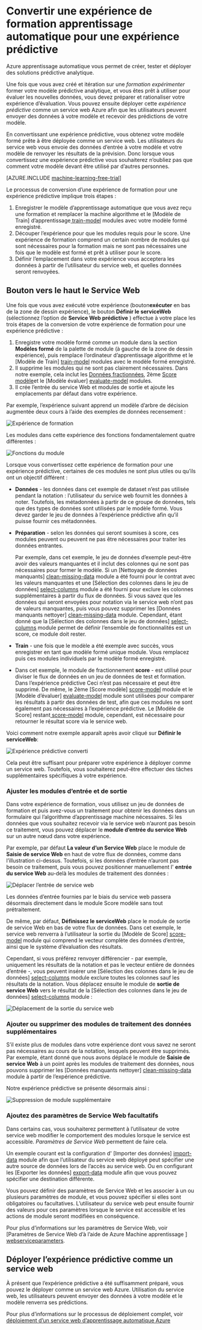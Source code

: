 <properties
    pageTitle="Convertir une expérience de formation apprentissage automatique pour une expérience prédictive | Microsoft Azure"
    description="Comment convertir une expérience de formation apprentissage automatique, utilisée pour votre modèle prédictive analytique, pour une expérience prédictive qui peut être déployée comme un service web de formation."
    services="machine-learning"
    documentationCenter=""
    authors="garyericson"
    manager="jhubbard"
    editor="cgronlun"/>

<tags
    ms.service="machine-learning"
    ms.workload="data-services"
    ms.tgt_pltfrm="na"
    ms.devlang="na"
    ms.topic="article"
    ms.date="08/19/2016"
    ms.author="garye"/>

# <a name="convert-a-machine-learning-training-experiment-to-a-predictive-experiment"></a>Convertir une expérience de formation apprentissage automatique pour une expérience prédictive

Azure apprentissage automatique vous permet de créer, tester et déployer des solutions prédictive analytique.

Une fois que vous avez créé et itération sur une *formation expérimenter* former votre modèle prédictive analytique, et vous êtes prêt à utiliser pour évaluer les nouvelles données, vous devez préparer et rationaliser votre expérience d’évaluation. Vous pouvez ensuite déployer cette *expérience prédictive* comme un service web Azure afin que les utilisateurs peuvent envoyer des données à votre modèle et recevoir des prédictions de votre modèle.

En convertissant une expérience prédictive, vous obtenez votre modèle formé prête à être déployée comme un service web. Les utilisateurs du service web vous envoie des données d’entrée à votre modèle et votre modèle de renvoyer les résultats de la prévision. Donc lorsque vous convertissez une expérience prédictive vous souhaiterez n’oubliez pas que comment votre modèle devant être utilisé par d’autres personnes.

[AZURE.INCLUDE [machine-learning-free-trial](../../includes/machine-learning-free-trial.md)]

Le processus de conversion d’une expérience de formation pour une expérience prédictive implique trois étapes :

1.  Enregistrer le modèle d’apprentissage automatique que vous avez reçu une formation et remplacer la machine algorithme et le [Modèle de Train] d’apprentissage[ train-model] modules avec votre modèle formé enregistré.
2.  Découper l’expérience pour que les modules requis pour le score. Une expérience de formation comprend un certain nombre de modules qui sont nécessaires pour la formation mais ne sont pas nécessaires une fois que le modèle est formé et prêt à utiliser pour le score.
3.  Définir l’emplacement dans votre expérience vous acceptera les données à partir de l’utilisateur du service web, et quelles données seront renvoyées.

## <a name="set-up-web-service-button"></a>Bouton vers le haut le Service Web

Une fois que vous avez exécuté votre expérience (bouton**exécuter** en bas de la zone de dessin expérience), le bouton **Définir le serviceWeb** (sélectionnez l’option de **Service Web prédictive** ) effectue à votre place les trois étapes de la conversion de votre expérience de formation pour une expérience prédictive :

1.  Enregistre votre modèle formé comme un module dans la section **Modèles formé** de la palette de module (à gauche de la zone de dessin expérience), puis remplace l’ordinateur d’apprentissage algorithme et le [Modèle de Train] [ train-model] modules avec le modèle formé enregistré.
2.  Il supprime les modules qui ne sont pas clairement nécessaires. Dans notre exemple, cela inclut les [Données fractionnées][split], 2ème [Score modèle][score-model]et le [Modèle évaluer] [ evaluate-model] modules.
3.  Il crée l’entrée du service Web et modules de sortie et ajoute les emplacements par défaut dans votre expérience.

Par exemple, l’expérience suivant apprend un modèle d’arbre de décision augmentée deux cours à l’aide des exemples de données recensement :

![Expérience de formation][figure1]

Les modules dans cette expérience des fonctions fondamentalement quatre différentes :

![Fonctions du module][figure2]

Lorsque vous convertissez cette expérience de formation pour une expérience prédictive, certaines de ces modules ne sont plus utiles ou qu’ils ont un objectif différent :

- **Données** - les données dans cet exemple de dataset n’est pas utilisée pendant la notation : l’utilisateur du service web fournit les données à noter. Toutefois, les métadonnées à partir de ce groupe de données, tels que des types de données sont utilisées par le modèle formé. Vous devez garder le jeu de données à l’expérience prédictive afin qu’il puisse fournir ces métadonnées.

- **Préparation** - selon les données qui seront soumises à score, ces modules peuvent ou peuvent ne pas être nécessaires pour traiter les données entrantes.

    Par exemple, dans cet exemple, le jeu de données d’exemple peut-être avoir des valeurs manquantes et il inclut des colonnes qui ne sont pas nécessaires pour former le modèle. Si un [Nettoyage de données manquants] [ clean-missing-data] module a été fourni pour le contrat avec les valeurs manquantes et une [Sélection des colonnes dans le jeu de données] [ select-columns] module a été fourni pour exclure les colonnes supplémentaires à partir du flux de données. Si vous savez que les données qui seront envoyées pour notation via le service web n’ont pas de valeurs manquantes, puis vous pouvez supprimer les [Données manquants nettoyer] [ clean-missing-data] module. Cependant, étant donné que la [Sélection des colonnes dans le jeu de données] [ select-columns] module permet de définir l’ensemble de fonctionnalités est un score, ce module doit rester.

- **Train** - une fois que le modèle a été exemple avec succès, vous enregistrer en tant que modèle formé unique module. Vous remplacez puis ces modules individuels par le modèle formé enregistré.

- Dans cet exemple, le module de fractionnement **score** - est utilisé pour diviser le flux de données en un jeu de données de test et formation. Dans l’expérience prédictive Ceci n’est pas nécessaire et peut être supprimé. De même, le 2ème [Score modèle] [ score-model] module et le [Modèle d’évaluer] [ evaluate-model] module sont utilisées pour comparer les résultats à partir des données de test, afin que ces modules ne sont également pas nécessaires à l’expérience prédictive. Le [Modèle de Score] restant[ score-model] module, cependant, est nécessaire pour retourner le résultat score via le service web.

Voici comment notre exemple apparaît après avoir cliqué sur **Définir le serviceWeb**:

![Expérience prédictive converti][figure3]

Cela peut être suffisant pour préparer votre expérience à déployer comme un service web. Toutefois, vous souhaiterez peut-être effectuer des tâches supplémentaires spécifiques à votre expérience.

### <a name="adjust-input-and-output-modules"></a>Ajuster les modules d’entrée et de sortie

Dans votre expérience de formation, vous utilisez un jeu de données de formation et puis avez-vous un traitement pour obtenir les données dans un formulaire qui l’algorithme d’apprentissage machine nécessaires. Si les données que vous souhaitez recevoir via le service web n’auront pas besoin ce traitement, vous pouvez déplacer le **module d’entrée du service Web** sur un autre nœud dans votre expérience.

Par exemple, par défaut **La valeur d’un Service Web** place le module de **Saisie de service Web** en haut de votre flux de données, comme dans l’illustration ci-dessus. Toutefois, si les données d’entrée n’auront pas besoin ce traitement, puis vous pouvez positionner manuellement l' **entrée du service Web** au-delà les modules de traitement des données :

![Déplacer l’entrée de service web][figure4]

Les données d’entrée fournies par le biais du service web passera désormais directement dans le module Score modèle sans tout prétraitement.

De même, par défaut, **Définissez le serviceWeb** place le module de sortie de service Web en bas de votre flux de données. Dans cet exemple, le service web renverra à l’utilisateur la sortie du [Modèle de Score] [ score-model] module qui comprend le vecteur complète des données d’entrée, ainsi que le système d’évaluation des résultats.

Cependant, si vous préférez renvoyer différencier - par exemple, uniquement les résultats de la notation et pas le vecteur entière de données d’entrée -, vous peuvent insérer une [Sélection des colonnes dans le jeu de données] [ select-columns] module exclure toutes les colonnes sauf les résultats de la notation. Vous déplacez ensuite le module de **sortie de service Web** vers le résultat de la [Sélection des colonnes dans le jeu de données] [ select-columns] module :

![Déplacement de la sortie du service web][figure5]

### <a name="add-or-remove-additional-data-processing-modules"></a>Ajouter ou supprimer des modules de traitement des données supplémentaires

S’il existe plus de modules dans votre expérience dont vous savez ne seront pas nécessaires au cours de la notation, lesquels peuvent être supprimés. Par exemple, étant donné que nous avons déplacé le module de **Saisie de service Web** à un point après les modules de traitement des données, nous pouvons supprimer les [Données manquants nettoyer] [ clean-missing-data] module à partir de l’expérience prédictive.

Notre expérience prédictive se présente désormais ainsi :

![Suppression de module supplémentaire][figure6]

### <a name="add-optional-web-service-parameters"></a>Ajoutez des paramètres de Service Web facultatifs

Dans certains cas, vous souhaiterez permettent à l’utilisateur de votre service web modifier le comportement des modules lorsque le service est accessible. *Paramètres de Service Web* permettent de faire cela.

Un exemple courant est la configuration d' [Importer des données] [ import-data] module afin que l’utilisateur du service web déployé peut spécifier une autre source de données lors de l’accès au service web. Ou en configurant les [Exporter les données] [ export-data] module afin que vous pouvez spécifier une destination différente.

Vous pouvez définir des paramètres de Service Web et les associer à un ou plusieurs paramètres de module, et vous pouvez spécifier si elles sont obligatoires ou facultatives. L’utilisateur du service web peut ensuite fournir des valeurs pour ces paramètres lorsque le service est accessible et les actions de module seront modifiées en conséquence.

Pour plus d’informations sur les paramètres de Service Web, voir [Paramètres de Service Web d’à l’aide de Azure Machine apprentissage ] [ webserviceparameters].

[webserviceparameters]: machine-learning-web-service-parameters.md


## <a name="deploy-the-predictive-experiment-as-a-web-service"></a>Déployer l’expérience prédictive comme un service web

À présent que l’expérience prédictive a été suffisamment préparé, vous pouvez le déployer comme un service web Azure. Utilisation du service web, les utilisateurs peuvent envoyer des données à votre modèle et le modèle renverra ses prédictions.

Pour plus d’informations sur le processus de déploiement complet, voir [déploiement d’un service web d’apprentissage automatique Azure][deploy]

[deploy]: machine-learning-publish-a-machine-learning-web-service.md


<!-- Images -->
[figure1]:./media/machine-learning-convert-training-experiment-to-scoring-experiment/figure1.png
[figure2]:./media/machine-learning-convert-training-experiment-to-scoring-experiment/figure2.png
[figure3]:./media/machine-learning-convert-training-experiment-to-scoring-experiment/figure3.png
[figure4]:./media/machine-learning-convert-training-experiment-to-scoring-experiment/figure4.png
[figure5]:./media/machine-learning-convert-training-experiment-to-scoring-experiment/figure5.png
[figure6]:./media/machine-learning-convert-training-experiment-to-scoring-experiment/figure6.png


<!-- Module References -->
[clean-missing-data]: https://msdn.microsoft.com/library/azure/d2c5ca2f-7323-41a3-9b7e-da917c99f0c4/
[evaluate-model]: https://msdn.microsoft.com/library/azure/927d65ac-3b50-4694-9903-20f6c1672089/
[select-columns]: https://msdn.microsoft.com/library/azure/1ec722fa-b623-4e26-a44e-a50c6d726223/
[import-data]: https://msdn.microsoft.com/library/azure/4e1b0fe6-aded-4b3f-a36f-39b8862b9004/
[score-model]: https://msdn.microsoft.com/library/azure/401b4f92-e724-4d5a-be81-d5b0ff9bdb33/
[split]: https://msdn.microsoft.com/library/azure/70530644-c97a-4ab6-85f7-88bf30a8be5f/
[train-model]: https://msdn.microsoft.com/library/azure/5cc7053e-aa30-450d-96c0-dae4be720977/
[export-data]: https://msdn.microsoft.com/library/azure/7a391181-b6a7-4ad4-b82d-e419c0d6522c/
